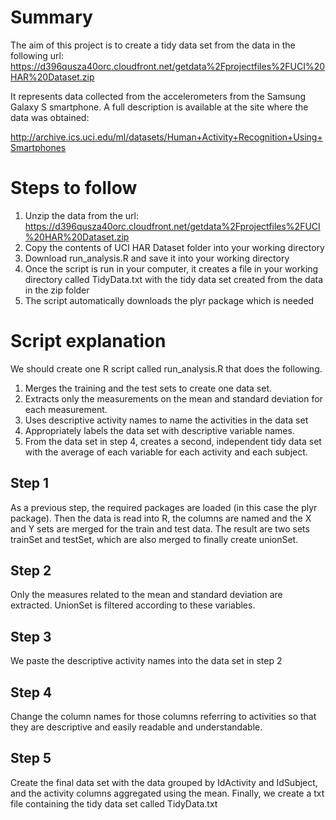 # Summary
The aim of this project is to create a tidy data set from the data in the following url:  https://d396qusza40orc.cloudfront.net/getdata%2Fprojectfiles%2FUCI%20HAR%20Dataset.zip

It represents data collected from the accelerometers from the Samsung Galaxy S smartphone. A full description is available at the site where the data was obtained:

http://archive.ics.uci.edu/ml/datasets/Human+Activity+Recognition+Using+Smartphones

# Steps to follow 

1. Unzip the data from the url: https://d396qusza40orc.cloudfront.net/getdata%2Fprojectfiles%2FUCI%20HAR%20Dataset.zip
2. Copy the contents of UCI HAR Dataset folder into your working directory
3. Download run_analysis.R and save it into your working directory
4. Once the script is run in your computer, it creates a file in your working directory called TidyData.txt with the tidy data set created from the data in the zip folder
5. The script automatically downloads the plyr package which is needed

# Script explanation

We should create one R script called run_analysis.R that does the following. 

1. Merges the training and the test sets to create one data set.
2. Extracts only the measurements on the mean and standard deviation for each measurement. 
3. Uses descriptive activity names to name the activities in the data set
4. Appropriately labels the data set with descriptive variable names. 
5. From the data set in step 4, creates a second, independent tidy data set with the average of each variable for each activity and each subject.

## Step 1
As a previous step, the required packages are loaded (in this case the plyr package). Then the data is read into R, the columns are named and the X and Y sets are merged for the train and test data. The result are two sets trainSet and testSet, which are also merged to finally create unionSet.

## Step 2
Only the measures related to the mean and standard deviation are extracted. UnionSet is filtered according to these variables.

## Step 3
We paste the descriptive activity names into the data set in step 2 

## Step 4
Change the column names for those columns referring to activities so that they are descriptive and easily readable and understandable.

## Step 5
Create the final data set with the data grouped by IdActivity and IdSubject, and the activity columns aggregated using the mean.
Finally, we create a txt file containing the tidy data set called TidyData.txt
